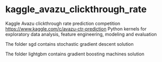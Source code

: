 # kaggle_avazu_clickthrough_rate
Kaggle Avazu clickthrough rate prediction competition https://www.kaggle.com/c/avazu-ctr-prediction
Python kernels for exploratory data analysis, feature engineering, modeling and evaluation

The folder sgd contains stochastic gradient descent solution

The folder lightgbm contains gradient boosting machines solution

